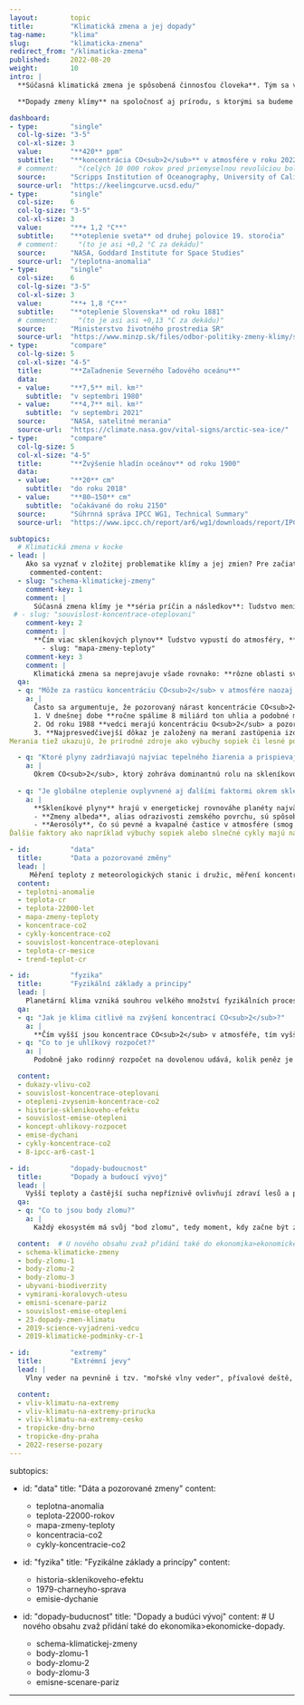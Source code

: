 ```yaml
---
layout:        topic
title:         "Klimatická zmena a jej dopady"
tag-name:      "klima"
slug:          "klimaticka-zmena"
redirect_from: "/klimaticka-zmena"
published:     2022-08-20
weight:        10
intro: |
  **Súčasná klimatická zmena je spôsobená činnosťou človeka**. Tým sa výrazne líši od zmien klímy v minulosti. **Spaľovanie uhlia, ropy a zemného plynu** a niektoré ďalšie činnosti **menia zloženie atmosféry** a pridávajú do nej skleníkové plyny. Zosilnený skleníkový efekt potom spôsobuje otepľovanie s dôsledkami ako topenie ľadovcov, vzostup hladín oceánov, dlhodobé suchá alebo častejšie vlny horúčav a iné extrémne prejavy počasia.

  **Dopady zmeny klímy** na spoločnosť aj prírodu, s ktorými sa budeme stretávať v nasledujúcich desaťročiach, **budú priamo závislé od množstva skleníkových plynov, ktoré ešte do atmosféry vypustíme**, či už spaľovaním fosílnych palív alebo inými aktivitami, pri ktorých vzniká veľké množstvo emisií.

dashboard:
- type:        "single"
  col-lg-size: "3-5"
  col-xl-size: 3
  value:       "**420** ppm"
  subtitle:    "**koncentrácia CO<sub>2</sub>** v atmosfére v roku 2022"
  # comment:     "(celých 10 000 rokov pred priemyselnou revolúciou bola táto koncentrácia stabilne ~270 ppm)"
  source:      "Scripps Institution of Oceanography, University of California"
  source-url:  "https://keelingcurve.ucsd.edu/"
- type:        "single"
  col-size:    6
  col-lg-size: "3-5"
  col-xl-size: 3
  value:       "**+ 1,2 °C**"
  subtitle:    "**oteplenie sveta** od druhej polovice 19. storočia"
  # comment:     "(to je asi +0,2 °C za dekádu)"
  source:      "NASA, Goddard Institute for Space Studies"
  source-url:  "/teplotna-anomalia"
- type:        "single"
  col-size:    6
  col-lg-size: "3-5"
  col-xl-size: 3
  value:       "**+ 1,8 °C**"
  subtitle:    "**oteplenie Slovenska** od roku 1881"
  # comment:     "(to je asi asi +0,13 °C za dekádu)"
  source:      "Ministerstvo životného prostredia SR"
  source-url:  "https://www.minzp.sk/files/odbor-politiky-zmeny-klimy/strategia-adaptacie-sr-zmenu-klimy-aktualizacia.pdf"
- type:        "compare"
  col-lg-size: 5
  col-xl-size: "4-5"
  title:       "**Zaľadnenie Severného ľadového oceánu**"
  data:
  - value:     "**7,5** mil. km²"
    subtitle:  "v septembri 1980"
  - value:     "**4,7** mil. km²"
    subtitle:  "v septembri 2021"
  source:      "NASA, satelitné merania"
  source-url:  "https://climate.nasa.gov/vital-signs/arctic-sea-ice/"
- type:        "compare"
  col-lg-size: 5
  col-xl-size: "4-5"
  title:       "**Zvýšenie hladín oceánov** od roku 1900"
  data:
  - value:     "**20** cm"
    subtitle:  "do roku 2018"
  - value:     "**80–150** cm"
    subtitle:  "očakávané do roku 2150"
  source:      "Súhrnná správa IPCC WG1, Technical Summary"
  source-url:  "https://www.ipcc.ch/report/ar6/wg1/downloads/report/IPCC_AR6_WGI_TS.pdf#page=45"

subtopics:
  # Klimatická zmena v kocke
- lead: |
    Ako sa vyznať v zložitej problematike klímy a jej zmien? Pre začiatok je určite dobré vedieť, že:
     commented-content:
  - slug: "schema-klimatickej-zmeny"
    comment-key: 1
    comment: |
      Súčasná zmena klímy je **séria príčin a následkov**: ľudstvo mení zloženie atmosféry, čím sa zosilňuje skleníkový efekt. Ten následne spôsobuje otepľovanie, topenie ľadovcov a ďalšie javy
 # - slug: "souvislost-koncentrace-oteplovani"
    comment-key: 2
    comment: |
      **Čím viac skleníkových plynov** ľudstvo vypustí do atmosféry, **tým viac sa planéta oteplí**.
        - slug: "mapa-zmeny-teploty"
    comment-key: 3
    comment: |
      Klimatická zmena sa neprejavuje všade rovnako: **rôzne oblasti sveta sa otepľujú rôznou rýchlosťou**.
  qa:
  - q: "Môže za rastúcu koncentráciu CO<sub>2</sub> v atmosfére naozaj spaľovanie fosilnych palív?"
    a: |
      Často sa argumentuje, že pozorovaný nárast koncentrácie CO<sub>2</sub> začal okolo roku 1800, teda v období rozmachu parných strojov. Máme ale omnoho silnejšie dôkazy:
      1. V dnešnej dobe **ročne spálime 8 miliárd ton uhlia a podobné množstvo ropy a zemného plynu**. Nárast koncentrácie CO<sub>2</sub> zodpovedá spaľovaniu takéhoto množstva fosílnych palív.
      2. Od roku 1988 **vedci merajú koncentráciu O<sub>2</sub> a pozorujú jej pokles, ktorý zodpovedá zmiešavaciemu pomeru v reakcii horenia**. To dokazuje, že nárast koncentrácie CO<sub>2</sub> je skutočne spôsobený spaľovaním fosílnych palív a nie napr. dýchaním.
      3. **Najpresvedčivejší dôkaz je založený na meraní zastúpenia izotopov uhlíka vo vzorkách fosílnych palív a atmosférického CO<sub>2</sub>.** Rôzne zdroje uhlíka obsahujú rôzne množstvo izotopov <sup>12</sup>C (najviac zastúpený), <sup>13</sup>C a <sup>14</sup>C. Oxid uhličitý v atmosfére je zmiešaný z týchto zdrojov a jeho podrobnou analýzou je možné zistiť, že jeho izotopové zloženie zodpovedá izotopovému zloženiu fosílnych palív, ktoré spaľujeme.
Merania tiež ukazujú, že prírodné zdroje ako výbuchy sopiek či lesné požiare dlhodobo k nárastu vzdušnej koncentrácie CO<sub>2</sub> neprispievajú.

  - q: "Ktoré plyny zadržiavajú najviac tepelného žiarenia a prispievajú tak ku skleníkovému efektu?"
    a: |
      Okrem CO<sub>2</sub>, ktorý zohráva dominantnú rolu na skleníkovom efekte z dôvodu jeho vysokej koncentrácie v atmosfére, k otepľovaniu prispievajú aj ďalšie antropogénne skleníkové plyny (CH<sub>4</sub>, N<sub>2</sub>O a ďalšie). Vodná para tiež do veľkej miery zadržuje tepelné žiarenie. Jej množstvo v atmosfére je ale riadené teplotou planéty a výparom z oceánov, preto sa zaraďuje medzi spätné väzby klimatického systému a nie medzi antropogénne skleníkové plyny.
      
  - q: "Je globálne oteplenie ovplyvnené aj ďalšími faktormi okrem skleníkových plynov?"
    a: |
      **Skleníkové plyny** hrajú v energetickej rovnováhe planéty najväčšiu rolu, ale faktorov ovplyvňujúcich oteplenie je samozrejme viac. Z hľadiska celkového vplyvu sú ale významné len ďalšie dva:
      - **Zmeny albeda**, alias odrazivosti zemského povrchu, sú spôsobené sčasti ľudskou činnosťou (napr. odlesňovanie) a sčasti spätnými väzbami klimatického systému (napr. menšou plochou snehu a ľadu, ktorá žiarenie odráža).
      - **Aerosóly**, čo sú pevné a kvapalné častice v atmosfére (smog a pod.), zosilňujú odraz slnečného žiarenia, a preto majú významný ochladzujúci efekt. Niektoré aerosóly sú prirodzené (napr. prach z púští), niektoré vznikajú počas ľudskej činnosti (napr. oxidy síry a dusíka, ktoré vznikajú pri spaľovaní uhlia).
Ďalšie faktory ako napríklad výbuchy sopiek alebo slnečné cykly majú na súčasné otepľovanie len nepatrný vplyv.  

- id:          "data"
  title:       "Data a pozorované změny"
  lead: |
     Měření teploty z meteorologických stanic i družic, měření koncentrací skleníkových plynů ze současné atmosféry i z ledovcových vrtů, data o každoročních změnách v množství sněhu a ledu i data o vzestupu hladin oceánů – všechny tyto údaje umožňují představit si rychlost a rozsah probíhající klimatické změny a porovnat ji se změnami, kterými planeta procházela v minulosti.
  content:
  - teplotni-anomalie
  - teplota-cr
  - teplota-22000-let
  - mapa-zmeny-teploty
  - koncentrace-co2
  - cykly-koncentrace-co2
  - souvislost-koncentrace-oteplovani
  - teplota-cr-mesice
  - trend-teplot-cr

- id:          "fyzika"
  title:       "Fyzikální základy a principy"
  lead: |
    Planetární klima vzniká souhrou velkého množství fyzikálních procesů: **sluneční záření** je hlavním zdrojem energie, **skleníkové plyny** mění prostup tepelného záření atmosférou a ovlivňují tak celkovou energetickou rovnováhu planety, **oceánské a atmosférické proudy** distribuují teplo do různých oblastí planety. V této dynamice také hrají důležitou roli **zpětné vazby** a koloběhy vody a uhlíku.
  qa:
  - q: "Jak je klima citlivé na zvýšení koncentrací CO<sub>2</sub>?"
    a: |
      **Čím vyšší jsou koncentrace CO<sub>2</sub> v atmosféře, tím vyšší je teplota planety.** Zvýšení koncentrace oxidu uhličitého o 10 ppm způsobí oteplení planety asi o 0,1 °C –⁠ tento vztah je přibližný, ale dostatečně přesný, aby byl užitečný k odhadům budoucího vývoje. Často se jako **citlivost klimatu** nazývá oteplení, ke kterému by došlo při zdvojnásobení koncentrací CO<sub>2</sub>. Z dosavadních měření i z klimatických modelů vychází hodnota této veličiny okolo 3 °C.
  - q: "Co to je uhlíkový rozpočet?"
    a: |
      Podobně jako rodinný rozpočet na dovolenou udává, kolik peněz je celkově možné utratit v průběhu dovolené, globální uhlíkový rozpočet říká, jaké množství CO<sub>2</sub> může ještě lidstvo vypustit, aby nebyla překročena určitá hodnota globálního oteplení. Pro 50% pravděpodobnost udržení oteplování pod hranicí 1,5°C může lidstvo od roku 2020 vypustit jen asi 500 Gt CO<sub>2</sub>.

  content:
  - dukazy-vlivu-co2
  - souvislost-koncentrace-oteplovani
  - otepleni-zvysenim-koncentrace-co2
  - historie-sklenikoveho-efektu
  - souvislost-emise-otepleni
  - koncept-uhlikovy-rozpocet
  - emise-dychani
  - cykly-koncentrace-co2
  - 8-ipcc-ar6-cast-1

- id:          "dopady-budoucnost"
  title:       "Dopady a budoucí vývoj"
  lead: |
    Vyšší teploty a častější sucha nepříznivě ovlivňují zdraví lesů a pěstování potravin, vzestup hladin oceánů ohrožuje města na pobřeží a kvůli tání horských ledovců chybí voda v povodích, která jsou jimi napájena. To jsou příklady dopadů klimatické změny. **Velikost dopadů**, s nimiž se budeme setkávat v následujících desetiletích, přímo **závisí na tom, kolik skleníkových plynů do atmosféry ještě vypustíme**. Pro jednotlivé emisní scénáře pak vědci modelují další budoucí vývoj klimatické změny a její očekávané dopady.
  qa:
  - q: "Co to jsou body zlomu?"
    a: |
      Každý ekosystém má svůj "bod zlomu", tedy moment, kdy začne být změna přírodních podmínek natolik významná, že už ji tento ekosystém není schopen dále zvládat a "zlomí se" – podobně jako větev stromu při příliš velkém zatížení. Zatímco oteplení o 1,5 °C bude fatální "jen" pro většinu korálových útesů v oceánech, hranicí 2 °C se již blížíme pravděpodobným bodům zlomu u mnoha velkých ekosystémů na naší planetě, jako jsou například severské jehličnaté lesy.

  content:  # U nového obsahu zvaž přidání také do ekonomika>ekonomicke-dopady.
  - schema-klimaticke-zmeny
  - body-zlomu-1
  - body-zlomu-2
  - body-zlomu-3
  - ubyvani-biodiverzity
  - vymirani-koralovych-utesu
  - emisni-scenare-pariz
  - souvislost-emise-otepleni
  - 23-dopady-zmen-klimatu
  - 2019-science-vyjadreni-vedcu
  - 2019-klimaticke-podminky-cr-1

- id:          "extremy"
  title:       "Extrémní jevy"
  lead: |
    Vlny veder na pevnině i tzv. "mořské vlny veder", přívalové deště, dlouhé periody sucha, hurikány (odborně "tropické cyklóny") nebo počasí s rizikem lesních požárů (kombinace sucha a větru) patří mezi **extrémní projevy počasí**, které **se s postupující klimatickou změnou vyskytují častěji než dříve a přicházejí s větší intenzitou**.

  content:
  - vliv-klimatu-na-extremy
  - vliv-klimatu-na-extremy-prirucka
  - vliv-klimatu-na-extremy-cesko
  - tropicke-dny-brno
  - tropicke-dny-praha
  - 2022-reserse-pozary
---
```



subtopics:
- id:          "data"
  title:       "Dáta a pozorované zmeny"
  content:
  - teplotna-anomalia
  - teplota-22000-rokov
  - mapa-zmeny-teploty
  - koncentracia-co2
  - cykly-koncentracie-co2

- id:          "fyzika"
  title:       "Fyzikálne základy a princípy"
  content:
  - historia-sklenikoveho-efektu
  - 1979-charneyho-sprava
  - emisie-dychanie

- id:          "dopady-buducnost"
  title:       "Dopady a budúci vývoj"
  content:  # U nového obsahu zvaž přidání také do ekonomika>ekonomicke-dopady.
  - schema-klimatickej-zmeny
  - body-zlomu-1
  - body-zlomu-2
  - body-zlomu-3
  - emisne-scenare-pariz
---
